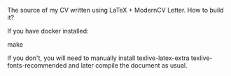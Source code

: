The source of my CV written using LaTeX + ModernCV Letter.
How to build it?

If you have docker installed:

make

If you don't, you will need to manually install
texlive-latex-extra texlive-fonts-recommended and later compile
the document as usual.
